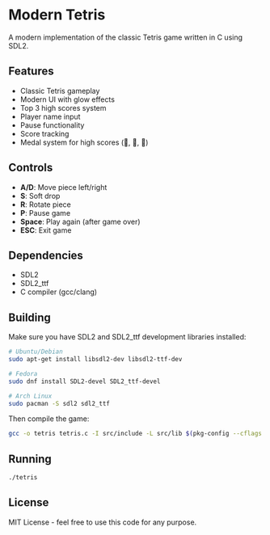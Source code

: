 # Modern Tetris

A modern implementation of the classic Tetris game written in C using SDL2.

## Features

- Classic Tetris gameplay
- Modern UI with glow effects
- Top 3 high scores system
- Player name input
- Pause functionality
- Score tracking
- Medal system for high scores (🥇, 🥈, 🥉)

## Controls

- **A/D**: Move piece left/right
- **S**: Soft drop
- **R**: Rotate piece
- **P**: Pause game
- **Space**: Play again (after game over)
- **ESC**: Exit game

## Dependencies

- SDL2
- SDL2_ttf
- C compiler (gcc/clang)

## Building

Make sure you have SDL2 and SDL2_ttf development libraries installed:

```bash
# Ubuntu/Debian
sudo apt-get install libsdl2-dev libsdl2-ttf-dev

# Fedora
sudo dnf install SDL2-devel SDL2_ttf-devel

# Arch Linux
sudo pacman -S sdl2 sdl2_ttf
```

Then compile the game:

```bash
gcc -o tetris tetris.c -I src/include -L src/lib $(pkg-config --cflags --libs sdl2 SDL2_ttf)
```

## Running

```bash
./tetris
```

## License

MIT License - feel free to use this code for any purpose.